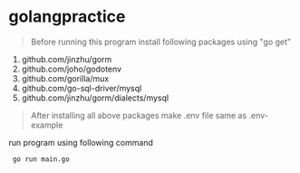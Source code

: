 # golangpractice

> Before running this program install following packages using "go get"

1. github.com/jinzhu/gorm
1. github.com/joho/godotenv
1. github.com/gorilla/mux
1. github.com/go-sql-driver/mysql
1. github.com/jinzhu/gorm/dialects/mysql

> After installing all above packages make .env file same as .env-example

run program using following command

```bash
 go run main.go
```
